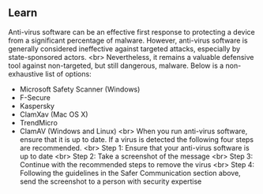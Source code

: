 
## Learn

Anti-virus software can be an effective first response to protecting a device from a significant percentage of malware. However, anti-virus software is generally considered ineffective against targeted attacks, especially by state-sponsored actors.
&lt;br&gt;
Nevertheless, it remains a valuable defensive tool against non-targeted, but still dangerous, malware. Below is a non-exhaustive list of options:

- Microsoft Safety Scanner (Windows)
- F-Secure
- Kaspersky
- ClamXav (Mac OS X)
- TrendMicro
- ClamAV (Windows and Linux)
&lt;br&gt;
When you run anti-virus software, ensure that it is up to date. If a virus is detected the following four steps are recommended.
&lt;br&gt;
Step 1: Ensure that your anti-virus software is up to date
&lt;br&gt;
Step 2: Take a screenshot of the message
&lt;br&gt;
Step 3: Continue with the recommended steps to remove the virus
&lt;br&gt;
Step 4: Following the guidelines in the Safer Communication section above, send the screenshot to a person with security expertise